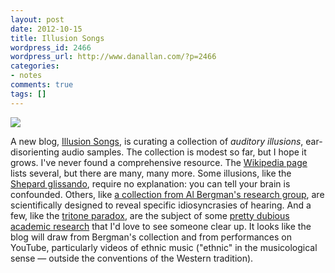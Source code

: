 ```yaml
---
layout: post
date: 2012-10-15
title: Illusion Songs
wordpress_id: 2466
wordpress_url: http://www.danallan.com/?p=2466
categories:
- notes
comments: true
tags: []
---
```

![](/static/images/sound-waves.png)

A new blog, [Illusion Songs](http://illusionsongs.tumblr.com/), is curating a collection of _auditory illusions_, ear-disorienting audio samples. The collection is modest so far, but I hope it grows. I've never found a comprehensive resource. The [Wikipedia page](http://en.wikipedia.org/wiki/Auditory_illusion) lists several, but there are many, many more. Some illusions, like the [Shepard glissando](http://upload.wikimedia.org/wikipedia/commons/6/61/DescenteInfinie.ogg), require no explanation: you can tell your brain is confounded. Others, like [a collection from Al Bergman's research group](http://webpages.mcgill.ca/staff/Group2/abregm1/web/), are scientifically designed to reveal specific idiosyncrasies of hearing. And a few, like the [tritone paradox](http://en.wikipedia.org/wiki/Deutsch_tritone_paradox), are the subject of some [pretty dubious academic research](http://deutsch.ucsd.edu/psychology/pages.php?i=206) that I'd love to see someone clear up. It looks like the blog will draw from Bergman's collection and from performances on YouTube, particularly videos of ethnic music ("ethnic" in the musicological sense — outside the conventions of the Western tradition).

